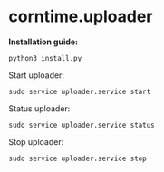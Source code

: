 # corntime.uploader


**Installation guide:**
```
python3 install.py
```


Start uploader:
```
sudo service uploader.service start
```


Status uploader:
```
sudo service uploader.service status
```


Stop uploader:
```
sudo service uploader.service stop
```


